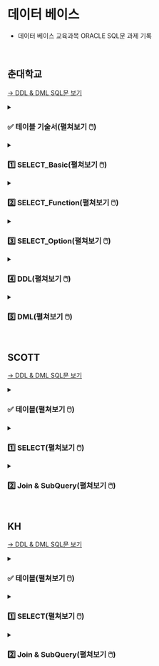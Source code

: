 # 데이터 베이스

- 데이터 베이스 교육과목 ORACLE SQL문 과제 기록 

<br>

## 춘대학교

<!-- <details>
<summary><h3> 템플릿(펼쳐보기 🖱️) </h3></summary>
<div markdown="1">


  
  
</div>
</details> -->

[→ DDL & DML SQL문 보기](https://github.com/homin0203/SQL_exam/blob/main/chun/%EC%8A%A4%ED%81%AC%EB%A6%BD%ED%8A%B8_KH_%EC%B6%98_TechUniv_%EC%8B%A4%EC%8A%B5.sql)  

<details>
<summary><h3>✅ 테이블 기술서(펼쳐보기 🖱️) </h3></summary>
<div markdown="1">

![05_실습_KH_춘_TechUniv_Table기술서_2](https://user-images.githubusercontent.com/116356234/233554045-1fa54263-1ac4-4f3d-836b-1c4597a9f56d.png)

![05_실습_KH_춘_TechUniv_Table기술서_3](https://user-images.githubusercontent.com/116356234/233554049-31a43883-e603-4c8b-a50c-46fc1f8329df.png)

</div>
</details>

<details>
<summary><h3>1️⃣ SELECT_Basic(펼쳐보기 🖱️) </h3></summary>
<div markdown="1">
 
[→ SELECT_Basic SQL문 전체보기](https://github.com/homin0203/SQL_exam/blob/main/chun/KH_SQL01_SELECT.sql)  

#### 문제1
![1](https://user-images.githubusercontent.com/116356234/233560082-94db668d-fe43-4de7-a982-88cdf106e753.png)

#### 내 코드
```SQL
select DEPARTMENT_NAME "학과 명", CATEGORY 계열
  from TB_DEPARTMENT
;
```

#### 실행 결과
![1](https://user-images.githubusercontent.com/116356234/233562971-83cfe5ce-ef7c-4a32-88d1-7cc3e3538079.png)
~ 이후 행 생략
  
<hr>

#### 문제2
![2](https://user-images.githubusercontent.com/116356234/233560087-0e4ea461-1266-4f49-9741-495f0e72ad29.png)

#### 내 코드
```SQL
select DEPARTMENT_NAME||'의 정원은 '||to_char(CAPACITY)||'명 입니다'
    from TB_DEPARTMENT
;
```
  
#### 실행 결과
![2](https://user-images.githubusercontent.com/116356234/233562975-408068bc-0517-45f1-9380-991261ab9249.png)
~ 이후 행 생략 
  
<hr>

#### 문제3
![3](https://user-images.githubusercontent.com/116356234/233560088-51a38f75-d3fb-488d-a62e-54c93c846fce.png)

#### 내 코드
```SQL
select STUDENT_NAME
    from TB_STUDENT
    where ABSENCE_YN = 'Y' 
        and STUDENT_SSN LIKE '_______2%'
        and DEPARTMENT_NO = (select DEPARTMENT_NO
                                from TB_DEPARTMENT
                                where DEPARTMENT_NAME = '국어국문학과')
;
```

#### 실행 결과
![3](https://user-images.githubusercontent.com/116356234/233562978-588abdc4-420a-4ff2-8423-891350405fc8.png)

<hr>

#### 문제4
![4](https://user-images.githubusercontent.com/116356234/233560092-a5b3d63d-62f1-4093-a420-59cb1e1441a2.png)

#### 내 코드
```SQL
select student_name 
    from TB_STUDENT
    where STUDENT_NO in ('A513079','A513090','A513091','A513110','A513119')
    order by student_name desc
;
```

#### 실행 결과
![4](https://user-images.githubusercontent.com/116356234/233562981-f33ae9d1-718e-4e05-b67b-6806082fc591.png)

<hr>

#### 문제5
![5](https://user-images.githubusercontent.com/116356234/233560094-b3cd8184-a6ff-43ca-b434-36677f38bd24.png)

#### 내 코드
```SQL
select DEPARTMENT_NAME, category
    from TB_DEPARTMENT
    where CAPACITY >= 20 and CAPACITY <= 30
;
```

#### 실행 결과
![5](https://user-images.githubusercontent.com/116356234/233562982-304fb39e-aeb5-4c1d-a4b0-736484035ed7.png)

<hr>

#### 문제6
![6](https://user-images.githubusercontent.com/116356234/233560097-8047da8d-5601-43b2-988b-06aace2724e5.png)

#### 내 코드
```SQL
select PROFESSOR_NAME
    from TB_PROFESSOR
    where DEPARTMENT_NO is null
;
```

#### 실행 결과
![6](https://user-images.githubusercontent.com/116356234/233562986-f80a032f-789f-4ab3-90aa-5e55fb79c2a0.png)

<hr>

#### 문제7

<img src="https://user-images.githubusercontent.com/116356234/233560100-687c51e1-412f-400f-8c26-430558a3fa9b.png" height="110">

#### 내 코드
```SQL
select STUDENT_NAME
    from TB_STUDENT
    where DEPARTMENT_NO is null 
    or DEPARTMENT_NO not in (select DEPARTMENT_NO from TB_DEPARTMENT)
;
```

#### 실행 결과
  
<img src="https://user-images.githubusercontent.com/116356234/233562987-9952b3df-f0c4-40c9-86a8-341b70ee6ee3.png" height="90">

<hr>

#### 문제8
![8](https://user-images.githubusercontent.com/116356234/233560102-5c8edb8b-5a6a-41a9-8955-2dfc8964fed7.png)

#### 내 코드
```SQL
select CLASS_NO
    from TB_CLASS
    where PREATTENDING_CLASS_NO is not null
;
```

#### 실행 결과
![8](https://user-images.githubusercontent.com/116356234/233562989-8534fb54-6f53-4dd5-9ae3-1e2aa246db5f.png)

<hr>

#### 문제9
![9](https://user-images.githubusercontent.com/116356234/233560103-84064952-f629-4f2b-854e-6160971413f7.png)

#### 내 코드
```SQL
select CATEGORY
    from TB_DEPARTMENT
    group by CATEGORY
    order by CATEGORY 
;
```

#### 실행 결과
![9](https://user-images.githubusercontent.com/116356234/233562990-efb736c3-cf6f-4462-bec3-314c4d30fad3.png)

<hr>

#### 문제10
![10](https://user-images.githubusercontent.com/116356234/233560107-23ac3ae8-0622-46c3-bab5-d5d5e164ed40.png)

#### 내 코드
```SQL
select STUDENT_NO,STUDENT_NAME,STUDENT_SSN
    from TB_STUDENT
    where STUDENT_NO LIKE 'A2%'
        and STUDENT_ADDRESS LIKE '전주시%'
        and ABSENCE_YN <> 'Y'
;
```

#### 실행 결과
![10](https://user-images.githubusercontent.com/116356234/233562992-768a2b93-eadc-4bc2-99ac-346f01e38105.png)
  
</div>
</details>

<details>
<summary><h3>2️⃣ SELECT_Function(펼쳐보기 🖱️) </h3></summary>
<div markdown="1">
  
[→ SELECT_Function SQL문 전체보기](https://github.com/homin0203/SQL_exam/blob/main/chun/KH_SQL02_SELECT.sql)  
  
#### 문제1
![1](https://user-images.githubusercontent.com/116356234/233565412-3a02c16a-9f7c-42ec-82a4-fcf0533212f8.png)

#### 내 코드
```SQL
select STUDENT_NO 학번, student_name 이름, to_char(ENTRANCE_DATE, 'YYYY-MM-DD') 입학년도
    from TB_STUDENT
    where DEPARTMENT_NO = '002'
    order by ENTRANCE_DATE
;
```

#### 실행 결과
![1](https://user-images.githubusercontent.com/116356234/233568511-ee7950d5-e4c7-40b6-9fb5-e9e8a1340ca1.png)

  
<hr>

#### 문제2
![2](https://user-images.githubusercontent.com/116356234/233565417-96a4dcfe-17a8-4aad-ad1b-7faddd468f3c.png)


#### 내 코드
```SQL
select PROFESSOR_NAME,PROFESSOR_SSN
    from TB_PROFESSOR
    where PROFESSOR_NAME not LIKE '___'
;
```
  
#### 실행 결과
![2](https://user-images.githubusercontent.com/116356234/233568518-1cd68b40-b5db-4d5f-b798-0e2ab2c154eb.png)


<hr>

#### 문제3
![3](https://user-images.githubusercontent.com/116356234/233565420-b3a8b5ba-d5d1-4d55-bee5-9cea426cac93.png)


#### 내 코드
```SQL
select * 
    from(select PROFESSOR_NAME 교수이름, to_char(sysdate,'yy')+100-substr(PROFESSOR_SSN,1,2) 나이
            from TB_PROFESSOR
            where substr(PROFESSOR_SSN,8,1) = '1')
    order by 나이
;  
```

#### 실행 결과
![3](https://user-images.githubusercontent.com/116356234/233568521-b41c25ed-7025-4228-8c71-80a45a565028.png)
~ 75행 생략

<hr>

#### 문제4
![4](https://user-images.githubusercontent.com/116356234/233565421-1336746f-8d7c-4d6a-ae85-b90dd639e3e2.png)


#### 내 코드
```SQL
select substr(PROFESSOR_NAME,2)
    from TB_PROFESSOR
;
```

#### 실행 결과
![4](https://user-images.githubusercontent.com/116356234/233568523-45166986-b29c-452d-aa05-8dbf77bfa6a4.png)
~ 114행 생략

<hr>

#### 문제5
![5](https://user-images.githubusercontent.com/116356234/233565425-c0b793d3-13c6-4a15-8865-7aad0e04e8fe.png)

#### 내 코드
```SQL
select * from TB_STUDENT;
select student_no,STUDENT_NAME
    from TB_STUDENT
    where (to_char(ENTRANCE_DATE,'yyyy')-to_char(to_date(substr(STUDENT_SSN,1,6)),'RRRR')) > 19
;
```

#### 실행 결과
![5](https://user-images.githubusercontent.com/116356234/233568528-cfe24763-6cbe-417c-9d6b-a1b7eaa2b459.png)
~ 204행 생략

<hr>

#### 문제6
![6](https://user-images.githubusercontent.com/116356234/233565427-16edaaab-21f5-4b54-9737-298358f701ea.png)


#### 내 코드
```SQL
select case to_char(next_day('2020/12/25','일'),'dd')-'25' 
            when 1 then '토요일'
            when 2 then '금요일'
            when 3 then '목요일'
            when 4 then '수요일'
            when 5 then '화요일'
            when 6 then '월요일'
            when 7 then '일요일'
            else '없음' end 클스요일
from dual
;
```

#### 실행 결과
![6](https://user-images.githubusercontent.com/116356234/233568533-e1687389-39b9-490b-8df9-c820c210b22b.png)


<hr>

#### 문제7
![7](https://user-images.githubusercontent.com/116356234/233565431-7801e875-2848-490c-b3bc-a91150912c72.png)


#### 내 코드
```SQL
select to_char(to_Date('99/10/11','YY/MM/DD'),'YYYY"년"MM"월"DD"일"')
        ,to_char(to_Date('49/10/11','YY/MM/DD'),'YYYY"년"MM"월"DD"일"') 
    from dual
union
select to_char(to_Date('99/10/11','RR/MM/DD'),'YYYY"년"MM"월"DD"일"')
        ,to_char(to_Date('49/10/11','RR/MM/DD'),'YYYY"년"MM"월"DD"일"') 
    from dual;
```

#### 실행 결과
![7](https://user-images.githubusercontent.com/116356234/233568538-a5612627-7618-4396-8bdf-f66f8d059e90.png)


<hr>

#### 문제8
![8](https://user-images.githubusercontent.com/116356234/233565432-0094041d-f2ad-480c-917b-de475215a98b.png)


#### 내 코드
```SQL
select STUDENT_NO, STUDENT_NAME 
    from TB_STUDENT
    where student_no not LIKE 'A%'
;
```

#### 실행 결과
![8](https://user-images.githubusercontent.com/116356234/233568540-0104c633-2778-4c57-b86c-cf129c4f0791.png)
~ 52행 생략

<hr>

#### 문제9
![9](https://user-images.githubusercontent.com/116356234/233565433-e34688bc-333a-4793-8bfc-9213e9418083.png)


#### 내 코드
```SQL
select round(avg(g.POINT),1) 평점
    from TB_STUDENT s join tb_grade g using (STUDENT_NO)
    where STUDENT_NAME = '한아름'
;
```

#### 실행 결과
![9](https://user-images.githubusercontent.com/116356234/233568542-ad19243b-a72e-40ca-b69e-a17c7b30ff79.png)


<hr>

#### 문제10
![10](https://user-images.githubusercontent.com/116356234/233565436-a1247f3d-e6c6-4a2a-9e45-fd9dcc25d679.png)

#### 내 코드
```SQL
select DEPARTMENT_NO 학과번호, count(DEPARTMENT_NO) "학생수(명)"
    from TB_STUDENT
    group by DEPARTMENT_NO
    order by DEPARTMENT_NO
;
```

#### 실행 결과
![10](https://user-images.githubusercontent.com/116356234/233568544-d26d6d5a-e067-4508-96d2-ea5f77ca0058.png)
~ 62행 생략
  
<hr>

#### 문제11
![11](https://user-images.githubusercontent.com/116356234/233565438-4c316eaf-b9bb-418b-8b82-290c94dbfb22.png)

#### 내 코드
```SQL
select  count(*)
    from TB_STUDENT
    where COACH_PROFESSOR_NO is null
;
```

#### 실행 결과
![11](https://user-images.githubusercontent.com/116356234/233568546-dc741292-b8b7-4b3f-a52f-4765341c1db6.png)
  
<hr>

#### 문제12
![12](https://user-images.githubusercontent.com/116356234/233565440-a63eda50-371b-4f9d-8d26-b5df24b8989c.png)

#### 내 코드
```SQL
select substr(g.TERM_NO,1,4) 년도, round(avg(g.POINT),1) "년도 별 평점"
    from TB_STUDENT s join tb_grade g on s.STUDENT_NO = g.STUDENT_NO
    where s.STUDENT_NO = 'A112113'
    group by substr(g.TERM_NO,1,4)
    order by substr(g.TERM_NO,1,4)
;
```

#### 실행 결과
![12](https://user-images.githubusercontent.com/116356234/233568549-6e7460a6-6978-4aef-b76d-b1f98a086ee2.png)

<hr>

#### 문제13
![13](https://user-images.githubusercontent.com/116356234/233565443-a9740c1e-e20d-42bc-aec0-4f4a7b6045b8.png)

#### 내 코드
```SQL
select d.DEPARTMENT_NO 학과코드명, count(s_tab.ABSENCE_YN) "휴학생 수"
    from TB_DEPARTMENT d 
    left join (select * from TB_STUDENT s where s.ABSENCE_YN = 'Y') s_tab on s_tab.DEPARTMENT_NO = d.DEPARTMENT_NO
    group by d.DEPARTMENT_NO
    order by d.DEPARTMENT_NO
;
```

#### 실행 결과
![13](https://user-images.githubusercontent.com/116356234/233568551-d035959d-3595-4637-ab11-ff285480207f.png)
~ 63행 생략

<hr>

#### 문제14
![14](https://user-images.githubusercontent.com/116356234/233565446-6045680b-b784-43bb-ba4b-beed8b5b1bdd.png)

#### 내 코드
```SQL
select student_name, count(*)
    from TB_STUDENT
    group by STUDENT_NAME
    having count(*) >= 2
    order by STUDENT_NAME
;
```

#### 실행 결과
![14](https://user-images.githubusercontent.com/116356234/233568556-fe41dd8a-7437-4313-a077-0e42b02e3ffd.png)
    
<hr>

#### 문제15
![15](https://user-images.githubusercontent.com/116356234/233565448-7a5a7716-b399-4d21-8fb0-08d1beadf942.png)

#### 내 코드
```SQL
select NVL(임시년도,' ') 년도, NVL(임시학기,' ') 학기, 평점
    from(select substr(g.TERM_NO,1,4) 임시년도, substr(g.TERM_NO,5,2) 임시학기, round(avg(g.point),1) 평점
            from TB_STUDENT s join tb_grade g on s.STUDENT_NO = g.STUDENT_NO
            where s.STUDENT_NO = 'A112113'
            group by rollup(substr(g.TERM_NO,1,4), substr(g.TERM_NO,5,2)))
;
```

#### 실행 결과
![15](https://user-images.githubusercontent.com/116356234/233568559-73e1d6b5-e9cd-4a17-b891-0b98ea538daa.png)      
  
</div>
</details>

<details>
<summary><h3>3️⃣ SELECT_Option(펼쳐보기 🖱️) </h3></summary>
<div markdown="1">

[→ SELECT_Option SQL문 전체보기](https://github.com/homin0203/SQL_exam/blob/main/chun/KH_SQL03_SELECT.sql)  
  
#### 문제1
![1](https://user-images.githubusercontent.com/116356234/233768278-3a7dd42a-9d24-4d9d-b3a3-485c6fca6b62.png)


#### 내 코드
```SQL
select STUDENT_NAME "학생 이름",STUDENT_ADDRESS 주소지
    from tb_student
    order by "학생 이름"
;
```

#### 실행 결과
  
<img src="https://user-images.githubusercontent.com/116356234/233768958-f9ad2349-a466-4931-bb34-c0a3f7bb7828.png" width="450">  
~ 588행 생략
  
<hr>

#### 문제2
![2](https://user-images.githubusercontent.com/116356234/233768281-107421ff-c6dc-42b1-bc85-8ffc66eb34ca.png)


#### 내 코드
```SQL
select STUDENT_NAME,STUDENT_SSN
    from TB_STUDENT
    where ABSENCE_YN = 'Y'
    order by STUDENT_ssn desc
;  
```
  
#### 실행 결과
  
<img src="https://user-images.githubusercontent.com/116356234/233768959-95b6979f-03e3-484a-aca5-61115ec81c68.png" width="300">  
~ 91행 생략

<hr>

#### 문제3
![3](https://user-images.githubusercontent.com/116356234/233768282-1cd06b70-8b30-492b-ba59-80dfb5efed32.png)


#### 내 코드
```SQL
select STUDENT_NAME 학생이름, STUDENT_NO 학번, STUDENT_ADDRESS "거주지 주소"
    from TB_STUDENT
    where (STUDENT_ADDRESS Like '강원도%' or STUDENT_ADDRESS Like '경기도%') and STUDENT_no not LIKE 'A%'
    order by STUDENT_NAME
;
```

#### 실행 결과
  
<img src="https://user-images.githubusercontent.com/116356234/233768960-3d33e14b-f7fb-4981-9052-bb66a62f57b2.png" width="450">  


<hr>

#### 문제4
![4](https://user-images.githubusercontent.com/116356234/233768284-0d8944dd-1820-42de-9cec-98d3d8816ee5.png)


#### 내 코드
```SQL
select PROFESSOR_NAME, PROFESSOR_SSN
    from TB_PROFESSOR 
    where DEPARTMENT_NO = '005'
    order by PROFESSOR_SSN
;
```

#### 실행 결과
  
<img src="https://user-images.githubusercontent.com/116356234/233768962-82e55e12-0721-416f-a461-e8b318ef4f1c.png" width="350">  


<hr>

#### 문제5
![5](https://user-images.githubusercontent.com/116356234/233768285-5bdd4980-307f-4acd-836e-22cfde6b7d05.png)


#### 내 코드
```SQL
select s.student_no, g.point
    from TB_STUDENT s join tb_grade g on s.STUDENT_NO = g.STUDENT_NO
    where g.CLASS_NO = 'C3118100' and g.TERM_NO = '200402'
    order by g.point desc, s.STUDENT_NO
;
```

#### 실행 결과
  
<img src="https://user-images.githubusercontent.com/116356234/233768963-a07c8663-d044-42b3-8dd6-f74f16229af3.png" width="290">  


<hr>

#### 문제6
![6](https://user-images.githubusercontent.com/116356234/233768286-d2118b28-77ab-429d-ab76-50493d50444c.png)


#### 내 코드
```SQL
select s.STUDENT_NO, s.STUDENT_NAME, d.DEPARTMENT_NAME
    from TB_STUDENT s join TB_DEPARTMENT d using(DEPARTMENT_NO)
    order by 2
;
```

#### 실행 결과
  
<img src="https://user-images.githubusercontent.com/116356234/233768965-8f86c161-f67a-4bee-a24e-752947070bcb.png" width="450">  
~ 588행 생략
  
<hr>

#### 문제7
![7](https://user-images.githubusercontent.com/116356234/233768288-249890c5-b615-44c1-8a8b-80b4b7fcdddf.png)

#### 내 코드
```SQL
select c.CLASS_NAME, d.DEPARTMENT_NAME
    from TB_CLASS c join TB_DEPARTMENT d using(DEPARTMENT_NO)
;
```

#### 실행 결과
  
<img src="https://user-images.githubusercontent.com/116356234/233768966-ad7de6ae-86c8-406c-b18f-3304dc348449.png" width="450">  
~ 882행 생략

<hr>

#### 문제8
![8](https://user-images.githubusercontent.com/116356234/233768289-8484168e-104f-4a69-bb70-63a09bab65f9.png)

#### 내 코드
```SQL
select c.CLASS_NAME, c.DEPARTMENT_NO, p.PROFESSOR_NAME
    from TB_CLASS c join TB_CLASS_PROFESSOR t on c.CLASS_NO = t.CLASS_NO
                    join TB_PROFESSOR p on p.PROFESSOR_NO = t.PROFESSOR_NO
    order by c.DEPARTMENT_NO, p.PROFESSOR_NO, c.CLASS_NAME
;
```

#### 실행 결과
  
<img src="https://user-images.githubusercontent.com/116356234/233768967-99a5c4d5-a0f8-4b41-9d53-e2f38ea443bf.png" width="450">  
~ 776행 생략

<hr>

#### 문제9
![9](https://user-images.githubusercontent.com/116356234/233768290-db3378ed-baac-4a0c-90fc-57c68eb803bf.png)


#### 내 코드
```SQL
select c.CLASS_NAME, p.PROFESSOR_NAME
    from TB_CLASS c join TB_CLASS_PROFESSOR t on c.CLASS_NO = t.CLASS_NO
                    join TB_PROFESSOR p on p.PROFESSOR_NO = t.PROFESSOR_NO
                    join TB_DEPARTMENT d on c.DEPARTMENT_NO = d.DEPARTMENT_NO
    where d.CATEGORY = '인문사회'
    order by c.DEPARTMENT_NO, p.PROFESSOR_NO, c.CLASS_NAME
;
```

#### 실행 결과
  
<img src="https://user-images.githubusercontent.com/116356234/233768968-11600dc2-ca01-4b61-98e6-fe9bc56c8b1a.png" width="450">  
~ 197행 생략

<hr>

#### 문제10
![10](https://user-images.githubusercontent.com/116356234/233768291-d2f1a642-a6ae-4e01-9389-07b6b76c4be0.png)

#### 내 코드
```SQL
select s.STUDENT_NO,s.STUDENT_NAME, round(avg(g.POINT),1)
    from TB_STUDENT s join TB_DEPARTMENT d on s.DEPARTMENT_NO = d.DEPARTMENT_NO
                    join TB_GRADE g on s.STUDENT_NO = g.STUDENT_NO
    where d.DEPARTMENT_NAME = '음악학과'
    group by s.STUDENT_NO, s.STUDENT_NAME
    order by s.STUDENT_NO
;
```

#### 실행 결과
  
<img src="https://user-images.githubusercontent.com/116356234/233768969-bc8943c8-245d-41d4-81b8-e88bca6ce6da.png" width="450">

<hr>

#### 문제11
![11](https://user-images.githubusercontent.com/116356234/233768292-5ed4af03-efce-4389-ac7b-0d6fbfe5686f.png)

#### 내 코드
```SQL
select d.DEPARTMENT_NAME, s.STUDENT_NAME, p.PROFESSOR_NAME
    from TB_STUDENT s join TB_DEPARTMENT d using(DEPARTMENT_NO)
                        join TB_PROFESSOR p on s.COACH_PROFESSOR_NO = p.PROFESSOR_NO
    where s.STUDENT_NO = 'A313047'
;
```

#### 실행 결과
  
<img src="https://user-images.githubusercontent.com/116356234/233768970-bbccf685-d333-4456-869f-0b4a3d2135b7.png" width="350">

  
<hr>

#### 문제12
![12](https://user-images.githubusercontent.com/116356234/233768293-b6b94ef1-ec4e-4801-9630-039a1a4ed991.png)

#### 내 코드
```SQL
select s.STUDENT_NAME, g.TERM_NO
    from TB_CLASS c join TB_GRADE g on c.CLASS_NO = g.class_no
                    join TB_STUDENT s on s.STUDENT_NO = g.STUDENT_NO
    where c.CLASS_NAME = '인간관계론' and g.TERM_NO LIKE '2007%'
;
```

#### 실행 결과
  
<img src="https://user-images.githubusercontent.com/116356234/233768972-3e8996c3-7d33-40b0-b884-dab979b78673.png" width="290">

  
<hr>

#### 문제13
![13](https://user-images.githubusercontent.com/116356234/233768294-ff319fe4-17d6-4e73-9400-f10718bcd67f.png)

#### 내 코드
```SQL
select c.CLASS_NAME, d.DEPARTMENT_NAME
    from TB_DEPARTMENT d join TB_CLASS c using(DEPARTMENT_NO)
    where d.CATEGORY = '예체능'
        and c.CLASS_NO not in (select cp.CLASS_NO from TB_CLASS_PROFESSOR cp)
    order by 2 asc,1
;
```

#### 실행 결과
  
<img src="https://user-images.githubusercontent.com/116356234/233768973-b23be4e4-5f8e-4b22-afee-dd17ad24536f.png" width="450">
~ 44행 생략
  
<hr>

#### 문제14
![14](https://user-images.githubusercontent.com/116356234/233768295-bd0a8222-ddde-43fe-af92-b61f84b96506.png)

#### 내 코드
```SQL
select s.student_name, NVL(p.PROFESSOR_NAME,'지도교수 미지정')
    from TB_STUDENT s join TB_DEPARTMENT d using(DEPARTMENT_NO)
                        left join TB_PROFESSOR p on s.coach_professor_no = p.professor_no
    where d.DEPARTMENT_NAME = '서반아어학과' 
    order by s.student_no
;
```

#### 실행 결과
  
<img src="https://user-images.githubusercontent.com/116356234/233768974-b290aba4-2b29-4da9-bcc0-fbafe541e036.png" width="450">

<hr>

#### 문제15
![15](https://user-images.githubusercontent.com/116356234/233768296-f1bc3b02-8337-4d6c-b68c-538974562df7.png)

#### 내 코드
```SQL
select s.STUDENT_NO 학번,s.student_name 이름,d.DEPARTMENT_NAME "학과 이름", round(avg(g.point),8) 평점
    from tb_student s join tb_grade g on s.STUDENT_NO = g.STUDENT_NO 
                        join TB_DEPARTMENT d on s.DEPARTMENT_NO = d.DEPARTMENT_NO
    where s.ABSENCE_YN = 'N'
    group by s.STUDENT_NO, s.student_name, d.DEPARTMENT_NAME
    having avg(g.point) >= 4.0
    order by s.STUDENT_NO
;
```

#### 실행 결과
  
<img src="https://user-images.githubusercontent.com/116356234/233768975-dc5a585c-224a-45ff-a77f-45c862104403.png" width="450">
~ 19행 생략
  
<hr>

#### 문제16
![16](https://user-images.githubusercontent.com/116356234/233768297-b4959ec0-cdf6-446b-a5d6-1a43f8e4f4cd.png)

#### 내 코드
```SQL
select c.CLASS_NO, c.CLASS_NAME, round(avg(g.point),8)
    from tb_class c join TB_DEPARTMENT d on d.DEPARTMENT_NO = c.DEPARTMENT_NO
                            join tb_grade g on c.CLASS_NO = g.CLASS_NO
    where d.DEPARTMENT_NAME = '환경조경학과' and c.CLASS_TYPE = '전공선택'
    group by c.CLASS_NO, c.CLASS_NAME
    order by 1
;
```

#### 실행 결과
  
<img src="https://user-images.githubusercontent.com/116356234/233768976-b7ac7335-70cb-45bf-ad6e-fb1a4a0b8af5.png" width="450">
 
<hr>

#### 문제17
![17](https://user-images.githubusercontent.com/116356234/233768298-e9316d35-a1a3-450d-916b-97e3082323b2.png)

#### 내 코드
```SQL
select STUDENT_NAME,STUDENT_ADDRESS
    from TB_STUDENT
    where DEPARTMENT_NO = (select DEPARTMENT_NO from TB_STUDENT where STUDENT_NAME = '최경희')
;
```

#### 실행 결과
  
<img src="https://user-images.githubusercontent.com/116356234/233768977-ac7fd6a1-218f-4a32-87c0-c3b1b51c21b3.png" width="450">
~ 17행 생략
  
<hr>

#### 문제18
![18](https://user-images.githubusercontent.com/116356234/233768299-f09aae02-ce71-42d3-a6d6-ec742ed1c05e.png)

#### 내 코드
```SQL
select student_no, student_name
    from(select s.STUDENT_NO, s.STUDENT_NAME, avg(g.POINT) 평점
                    from TB_STUDENT s join tb_grade g on s.STUDENT_NO = g.STUDENT_NO
                                        join TB_DEPARTMENT d using(DEPARTMENT_NO)
                    where d.DEPARTMENT_NAME = '국어국문학과'
                    group by s.STUDENT_NO, s.STUDENT_NAME
                    order by 3 desc)
    where rownum = 1
;
```

#### 실행 결과
  
<img src="https://user-images.githubusercontent.com/116356234/233768978-32592da5-563b-4aea-a01f-9b4b908b2f29.png" width="290">

<hr>

#### 문제19
![19](https://user-images.githubusercontent.com/116356234/233768300-e8a715e1-1f9c-4a52-a44e-855833589ef0.png)

#### 내 코드
```SQL
select d.DEPARTMENT_NAME "계열 학과명", round(avg(g.POINT),1) "전공평점"
    from TB_DEPARTMENT d join TB_CLASS c using(department_no)
                        join tb_grade g using(class_no)
    where d.category = (select CATEGORY from TB_DEPARTMENT  where DEPARTMENT_NAME = '환경조경학과')
            and c.class_type = '전공선택'
    group by d.DEPARTMENT_NAME
    order by 1
;
```

#### 실행 결과
  
<img src="https://user-images.githubusercontent.com/116356234/233768980-8b4d09aa-10f1-4530-a5fb-3ae044cdcaec.png" width="290">
~ 20행 생략
  
</div>
</details>

<details>
<summary><h3>4️⃣ DDL(펼쳐보기 🖱️) </h3></summary>
<div markdown="1">

[→ DDL SQL문 전체보기](https://github.com/homin0203/SQL_exam/blob/main/chun/KH_SQL04_DDL.sql)  
  
#### 문제1
![1](https://user-images.githubusercontent.com/116356234/233769919-b361622c-f067-416b-8d72-262317c9a74d.png)

#### 내 코드
```SQL
DROP TABLE TB_CATEGORY;
CREATE TABLE TB_CATEGORY(
    NAME VARCHAR2(10),
    USE_YN CHAR(1) DEFAULT 'Y'
);
```
  
<hr>

#### 문제2
![2](https://user-images.githubusercontent.com/116356234/233769921-81f84571-c250-47ae-a5a7-db4dc36384c6.png)


#### 내 코드
```SQL
CREATE TABLE TB_CLASS_TYPE(
    NO VARCHAR2(5) PRIMARY KEY,
    NAME VARCHAR2(10)
);  
```


<hr>

#### 문제3
![3](https://user-images.githubusercontent.com/116356234/233769923-6e0c9fa7-5024-4461-a18d-5b0ccd7e1701.png)


#### 내 코드
```SQL
ALTER TABLE TB_CATEGORY ADD CONSTRAINT TC_NAME_PK PRIMARY KEY (NAME);
```


<hr>

#### 문제4
![4](https://user-images.githubusercontent.com/116356234/233769924-0ffa2cf1-60c4-4f4a-97a8-670892f0a4fb.png)


#### 내 코드
```SQL
ALTER TABLE TB_CLASS_TYPE MODIFY NAME NOT NULL;
```


<hr>

#### 문제5
![5](https://user-images.githubusercontent.com/116356234/233769925-0f9f539d-92d1-4677-b382-8bb3a547b1c5.png)


#### 내 코드
```SQL
ALTER TABLE TB_CLASS_TYPE MODIFY (NAME VARCHAR2(20), NO VARCHAR(10));
ALTER TABLE TB_CATEGORY MODIFY (NAME VARCHAR2(20));
```


<hr>

#### 문제6
![6](https://user-images.githubusercontent.com/116356234/233769926-0369ff41-d521-435c-96c0-569efaba9505.png)


#### 내 코드
```SQL
ALTER TABLE TB_CATEGORY RENAME COLUMN  NAME TO CATEGORY_NAME;
ALTER TABLE TB_CLASS_TYPE RENAME COLUMN NAME TO CLASS_TYPE_NAME;
ALTER TABLE TB_CLASS_TYPE RENAME COLUMN NO TO CLASS_TYPE_NO;
```


<hr>

#### 문제7
![7](https://user-images.githubusercontent.com/116356234/233769927-8f8f03a6-7742-406f-bdb4-9bfb42166c23.png)


#### 내 코드
```SQL
ALTER TABLE TB_CATEGORY RENAME CONSTRAINTS TC_NAME_PK TO PK_CATEGORY_NAME;
ALTER TABLE TB_CLASS_TYPE RENAME CONSTRAINTS SYS_C007144 TO PK_CLASS_TYPE_NAME;
```


<hr>

#### 문제8
![8](https://user-images.githubusercontent.com/116356234/233769928-2cd50ccf-2be2-4478-890f-7d706da29478.png)


#### 내 코드
```SQL
INSERT INTO TB_CATEGORY VALUES('공학','Y');
INSERT INTO TB_CATEGORY VALUES('자연과학','Y');
INSERT INTO TB_CATEGORY VALUES('의학','Y');
INSERT INTO TB_CATEGORY VALUES('예체능','Y');
INSERT INTO TB_CATEGORY VALUES('인문사회','Y');
COMMIT;
```


<hr>

#### 문제9
![9](https://user-images.githubusercontent.com/116356234/233769929-8a19615b-c88b-46bb-aa9a-ec4662fa7494.png)


#### 내 코드
```SQL
ALTER TABLE TB_DEPARTMENT ADD CONSTRAINT FK_DEPARTMENT_CATEGORY 
                                FOREIGN KEY (CATEGORY) 
                                REFERENCES TB_CATEGORY(CATEGORY_NAME)
;
```
  

<hr>

#### 문제10
![10](https://user-images.githubusercontent.com/116356234/233769930-1582ef42-69c0-4e75-b434-3877e3988540.png)

#### 내 코드
```SQL
CREATE OR REPLACE VIEW VW_학생일반정보 AS
    SELECT STUDENT_NO 학번,STUDENT_NAME 학생이름,STUDENT_ADDRESS 주소 FROM TB_STUDENT
;
```

<hr>

#### 문제11
![11](https://user-images.githubusercontent.com/116356234/233769931-af34dd93-4668-463a-a39f-c09ab5363df2.png)

#### 내 코드
```SQL
CREATE OR REPLACE VIEW VW_지도면담 AS
SELECT S.STUDENT_NAME 학생이름,D.DEPARTMENT_NAME 학과이름,P.PROFESSOR_NAME 지도교수이름 
        FROM TB_STUDENT S JOIN TB_DEPARTMENT D USING(DEPARTMENT_NO)
                            LEFT JOIN TB_PROFESSOR P ON S.COACH_PROFESSOR_NO = P.PROFESSOR_NO
        ORDER BY 2
;
```

<hr>

#### 문제12
![12](https://user-images.githubusercontent.com/116356234/233769932-dd1393a2-e506-44f9-8a90-ea4b2f63f096.png)

#### 내 코드
```SQL
CREATE OR REPLACE VIEW VW_학과별학생수 AS
SELECT D.DEPARTMENT_NAME 학과이름, COUNT(S.DEPARTMENT_NO) 학생수 
    FROM TB_STUDENT S JOIN TB_DEPARTMENT D ON S.DEPARTMENT_NO = D.DEPARTMENT_NO
    GROUP BY D.DEPARTMENT_NAME
; 
```

<hr>

#### 문제13
![13](https://user-images.githubusercontent.com/116356234/233769934-ccd103b8-0248-4c68-8a6b-cbe6698cdb3a.png)

#### 내 코드
```SQL
UPDATE VW_학생일반정보 SET 학생이름 = '권호민' WHERE 학번 = 'A213046';
COMMIT;
```

<hr>

#### 문제14
![14](https://user-images.githubusercontent.com/116356234/233769935-dda091af-60b2-4f37-b770-532e86b1238c.png)

#### 내 코드
```SQL
CREATE OR REPLACE VIEW 뷰명 AS
    SELECT * FROM 테이블명
    WITH READ ONLY
;
```
  
<hr>

#### 문제15
![15](https://user-images.githubusercontent.com/116356234/233769937-3909361a-0539-437e-b794-b98f7dd13885.png)
  
#### 내 코드
```SQL
SELECT *
FROM(
SELECT C.CLASS_NO,C.CLASS_NAME, COUNT(G.STUDENT_NO)
    FROM TB_GRADE G JOIN TB_CLASS C ON G.CLASS_NO = C.CLASS_NO
    WHERE G.TERM_NO LIKE '2009%' OR G.TERM_NO LIKE '2008%'
                                OR G.TERM_NO LIKE '2007%'
    GROUP BY C.CLASS_NO, C.CLASS_NAME
    ORDER BY 3 DESC)
    WHERE ROWNUM <= 3
;
```

#### 실행 결과
![15](https://user-images.githubusercontent.com/116356234/233770171-4b8fb2cb-4793-4f7e-b8b7-f72c2b3023cf.png)
                    
</div>
</details>

<details>
<summary><h3>5️⃣ DML(펼쳐보기 🖱️) </h3></summary>
<div markdown="1">
  
[→ DML SQL문 전체보기](https://github.com/homin0203/SQL_exam/blob/main/chun/KH_SQL05_DML.sql)  
  
#### 문제1
![1](https://user-images.githubusercontent.com/116356234/233770368-27b37af9-06d0-412d-82fa-3c3640eed25b.png)


#### 내 코드
```SQL
INSERT INTO TB_CLASS_TYPE VALUES('01','전공필수');
INSERT INTO TB_CLASS_TYPE VALUES('02','전공선택');
INSERT INTO TB_CLASS_TYPE VALUES('03','교양필수');
INSERT INTO TB_CLASS_TYPE VALUES('04','교양선택');
INSERT INTO TB_CLASS_TYPE VALUES('05','논문지도');
COMMIT;
```

  
<hr>

#### 문제2
![2](https://user-images.githubusercontent.com/116356234/233770369-7c645809-e2d8-4eda-860e-1f84e908ebe1.png)


#### 내 코드
```SQL
CREATE TABLE TB_학생일반정보 AS SELECT * FROM VW_학생일반정보;
```


<hr>

#### 문제3
![3](https://user-images.githubusercontent.com/116356234/233770371-c153d55e-764a-44b5-b402-f135b4ddc07a.png)


#### 내 코드
```SQL
CREATE TABLE TB_국어국문학과 AS
SELECT S.STUDENT_NO 학번, S.STUDENT_NAME 학생이름
        , TO_CHAR(TO_DATE(SUBSTR(S.STUDENT_SSN,1,2),'RR'),'YYYY') 출생년도
        , P.PROFESSOR_NAME 교수이름
    FROM TB_STUDENT S JOIN TB_PROFESSOR P ON S.COACH_PROFESSOR_NO = P.PROFESSOR_NO
    WHERE S.DEPARTMENT_NO = (SELECT D.DEPARTMENT_NO 
                                FROM TB_DEPARTMENT D 
                                WHERE D.DEPARTMENT_NAME = '국어국문학과')
;

```


<hr>

#### 문제4
![4](https://user-images.githubusercontent.com/116356234/233770372-4d9f9651-da3b-4cae-92b1-c33173c82afa.png)


#### 내 코드
```SQL
UPDATE TB_DEPARTMENT SET CAPACITY = ROUND(CAPACITY*1.1,0);
```


<hr>

#### 문제5
![5](https://user-images.githubusercontent.com/116356234/233770374-d8ba474d-ffed-425e-bf2f-fc891827bc4b.png)

#### 내 코드
```SQL
UPDATE TB_STUDENT 
    SET STUDENT_ADDRESS = '서울시 종로구 숭인동 181-21'
    WHERE STUDENT_NO = 'A413042'
;
```


<hr>

#### 문제6
![6](https://user-images.githubusercontent.com/116356234/233770375-09b1fc0b-2944-463e-a45d-70bc085dc634.png)



#### 내 코드
```SQL
UPDATE TB_STUDENT SET STUDENT_SSN = SUBSTR(STUDENT_SSN,1,6);
```


<hr>

#### 문제7
![7](https://user-images.githubusercontent.com/116356234/233770376-9f8c0c02-fcd8-4ccf-8a1a-1165ab1683ba.png)


#### 내 코드
```SQL
UPDATE TB_GRADE G 
    SET G.POINT = 3.5 
    WHERE (G.STUDENT_NO,G.CLASS_NO) = (SELECT S.STUDENT_NO, C.CLASS_NO
                                            FROM TB_STUDENT S JOIN TB_CLASS C USING(DEPARTMENT_NO)
                                            WHERE S.STUDENT_NAME = '김명훈' 
                                            AND C.CLASS_NAME = '피부생리학')
;
```


<hr>

#### 문제8
![8](https://user-images.githubusercontent.com/116356234/233770377-8c3bed95-55b3-45c2-ad57-91bda395f8ea.png)

#### 내 코드
```SQL
DELETE TB_GRADE G 
    WHERE G.STUDENT_NO IN (SELECT STUDENT_NO 
                                FROM TB_STUDENT 
                                WHERE ABSENCE_YN = 'Y')
;
```
  
</div>
</details>

<br>

## SCOTT

[→ DDL & DML SQL문 보기](https://github.com/homin0203/SQL_exam/blob/main/SCOTT/SCOTT_from_kh_DDL_DMl.sql)  

<details>
<summary><h3>✅ 테이블(펼쳐보기 🖱️) </h3></summary>
<div markdown="1">

### BONUS 

![bonus](https://user-images.githubusercontent.com/116356234/233775555-bea3ad0e-effd-41d4-9dad-6b16c6c7af8e.png)

### DEPT 

![dept](https://user-images.githubusercontent.com/116356234/233775556-b678ff78-77d4-4709-8847-18805b9e574e.png)

### EMP

![emp](https://user-images.githubusercontent.com/116356234/233775557-b30964e8-55c6-4e09-aa46-e535d92d35e5.png)

### SALGRADE

![salgrade](https://user-images.githubusercontent.com/116356234/233775558-b4d6e930-15bb-4d18-9770-a23a1a8ae64e.png)

</div>
</details>

<details>
<summary><h3>1️⃣ SELECT(펼쳐보기 🖱️) </h3></summary>
<div markdown="1">
  
[→ SCOTT SELECT SQL문 전체보기](https://github.com/homin0203/SQL_exam/blob/main/SCOTT/%EB%A1%9C%EC%BB%AC_SCOTT_SELECT%EC%8B%A4%EC%8A%B5%EB%AC%B8%EC%A0%9C.sql)  
  
#### 문제1
![1](https://user-images.githubusercontent.com/116356234/233773760-81649867-fd53-4778-bd0c-ecb349b095b9.png)

#### 내 코드
```SQL
SELECT *
    FROM EMP
    WHERE COMM IS NOT NULL
;
```

#### 실행 결과
![1](https://user-images.githubusercontent.com/116356234/233774872-e3207ad5-725a-4570-ab50-53985bb67d77.png)

  
<hr>

#### 문제2
![2](https://user-images.githubusercontent.com/116356234/233773763-f11b6040-3970-4907-b249-1424699d6ec5.png)


#### 내 코드
```SQL
SELECT *
    FROM EMP
    WHERE COMM IS NULL OR COMM = 0
;  
```
  
#### 실행 결과
![2](https://user-images.githubusercontent.com/116356234/233774875-d119c706-6a04-4f57-96ba-f3c015febdd6.png)


<hr>

#### 문제3
![3](https://user-images.githubusercontent.com/116356234/233773764-95b1e515-9340-458e-847e-dd11cfff63d9.png)


#### 내 코드
```SQL
SELECT *
    FROM EMP
    WHERE MGR IS NULL
;
```

#### 실행 결과
![3](https://user-images.githubusercontent.com/116356234/233774876-507b0fc8-fc2c-4f76-9d1a-c1254cdafde0.png)


<hr>

#### 문제4
![4](https://user-images.githubusercontent.com/116356234/233773765-c482ecc8-6c0e-4f60-9db8-6cd5fe2efb19.png)


#### 내 코드
```SQL
SELECT *
    FROM EMP
    ORDER BY SAL DESC
;
```

#### 실행 결과
![4](https://user-images.githubusercontent.com/116356234/233774877-d401eddb-e7d1-4c03-8881-e473441b2725.png)


<hr>

#### 문제5
![5](https://user-images.githubusercontent.com/116356234/233773771-adbbb4b9-abce-4fda-8f0b-17937b9d5c04.png)


#### 내 코드
```SQL
select *
    from emp
    order by SAL desc, COMM desc
;
```

#### 실행 결과
![5](https://user-images.githubusercontent.com/116356234/233774878-22d08f7d-5c53-4a1a-855d-28f0cd228022.png)


<hr>

#### 문제6
![6](https://user-images.githubusercontent.com/116356234/233773772-49953b1a-4ebc-41d1-8e50-cc503a37f99e.png)


#### 내 코드
```SQL
SELECT EMPNO, ENAME, JOB, HIREDATE
    FROM EMP
    ORDER BY 4
;
```

#### 실행 결과
![6](https://user-images.githubusercontent.com/116356234/233774880-6315bf67-4cf6-4cf9-89e4-8b4ab53da8d0.png)


<hr>

#### 문제7
![7](https://user-images.githubusercontent.com/116356234/233773778-eed39151-dffc-4994-824e-652128fc1d5f.png)


#### 내 코드
```SQL
SELECT EMPNO, ENAME
    FROM EMP
    ORDER BY EMPNO DESC
;
```

#### 실행 결과
![7](https://user-images.githubusercontent.com/116356234/233774882-8cf4870a-f208-49b6-904c-223b5c305371.png)


<hr>

#### 문제8
![8](https://user-images.githubusercontent.com/116356234/233773780-ef535775-07af-424c-a9b0-3a5e5218a8ba.png)


#### 내 코드
```SQL
SELECT EMPNO, DEPTNO, HIREDATE, ENAME, SAL
    FROM EMP
    ORDER BY DEPTNO, HIREDATE DESC
;
```

#### 실행 결과
![8](https://user-images.githubusercontent.com/116356234/233774883-77fb9164-4835-468e-b616-dd6bb7696b7d.png)


<hr>

#### 문제9
![9](https://user-images.githubusercontent.com/116356234/233773781-ef46c5b8-5027-4813-95f3-ebd867c29302.png)


#### 내 코드
```SQL
SELECT SYSDATE FROM DUAL;
```

#### 실행 결과
![9](https://user-images.githubusercontent.com/116356234/233774884-670fd1af-8be6-4c62-b219-0a83f74d4d1a.png)
  

<hr>

#### 문제10
![10](https://user-images.githubusercontent.com/116356234/233773783-c5920408-620c-4e5e-b2b5-bbbf733ef89e.png)

#### 내 코드
```SQL
SELECT EMPNO 사번, ENAME 사원명, ROUND(SAL,-2) 급여
    FROM EMP
    ORDER BY 급여 DESC
;
```

#### 실행 결과
![10](https://user-images.githubusercontent.com/116356234/233774886-86f02ea0-cf8b-4df7-93a4-6c770bd5aa47.png)

<hr>

#### 문제11
![11](https://user-images.githubusercontent.com/116356234/233773786-02e1c3e4-fff3-45f7-aa04-75e79bd8289b.png)

#### 내 코드
```SQL
SELECT *
    FROM emp
    WHERE MOD(empno, 2) = 1
;
```

#### 실행 결과
![11](https://user-images.githubusercontent.com/116356234/233774887-2e7c79df-70f5-4a17-ad8c-1468a67319fa.png)

<hr>

#### 문제12
![12](https://user-images.githubusercontent.com/116356234/233773787-6ac78fe9-47c0-47da-8f3a-59edc6a6665b.png)

#### 내 코드
```SQL
SELECT ENAME 사원명, to_char(hiredate, 'YYYY') 입사년도, to_char(hiredate, 'MM') 입사월
    FROM emp
;
```

#### 실행 결과
![12](https://user-images.githubusercontent.com/116356234/233774888-f3f3cbdc-3eb0-495a-b06a-b023209b4888.png)

<hr>

#### 문제13
![13](https://user-images.githubusercontent.com/116356234/233773789-ec3bf4ac-820f-4aee-a7a3-7aa7cb1bdfc3.png)

#### 내 코드
```SQL
SELECT *
    FROM emp
    WHERE TO_CHAR(HIREDATE, 'MM') = 9 --자동형변환으로 숫자형태의 9라고 작성해도 자동으로 비교해준다.
;
```

#### 실행 결과
![13](https://user-images.githubusercontent.com/116356234/233774889-d0901b36-3d5a-4a50-b029-8d8c6b8f0c5b.png)

<hr>

#### 문제14
![14](https://user-images.githubusercontent.com/116356234/233773790-a2b65e9d-1c79-46d7-ba35-4b0ecd89fc4d.png)

#### 내 코드
```SQL
SELECT *
    FROM emp
    WHERE TO_CHAR(HIREDATE, 'YY') = 81
;
```

#### 실행 결과
![14](https://user-images.githubusercontent.com/116356234/233774890-91ba6081-9290-438c-90ef-b0eecb98a222.png)

<hr>

#### 문제15
![15](https://user-images.githubusercontent.com/116356234/233773793-c95d5809-6ff9-4573-8973-848710cd11c7.png)

#### 내 코드
```SQL
SELECT *
    FROM emp
    WHERE ename LIKE '%E'
;
```

#### 실행 결과
![15](https://user-images.githubusercontent.com/116356234/233774891-1ca7a0a8-69ae-43c3-972c-08a9e7c1f239.png)

<hr>

#### 문제16
![16](https://user-images.githubusercontent.com/116356234/233773794-573f176b-8c84-4a7f-8315-6e280cc96e65.png)

#### 내 코드
```SQL
SELECT *
    FROM emp
    WHERE ename LIKE '__R%'
;
```

#### 실행 결과
![16](https://user-images.githubusercontent.com/116356234/233774892-e1ff21e1-afb9-4eb0-81ce-19068773ff3e.png)

<hr>

#### 문제17
![17](https://user-images.githubusercontent.com/116356234/233773796-5a014fb6-1c15-4cb7-a4e9-0a0f2ac35094.png)

#### 내 코드
```SQL
SELECT EMPNO, ENAME, HIREDATE, ADD_MONTHS(HIREDATE,'480')
    FROM EMP
;
```

#### 실행 결과
![17](https://user-images.githubusercontent.com/116356234/233774893-a89748d8-0c97-46c1-b92d-98d5aa7313e4.png)

<hr>

#### 문제18
![18](https://user-images.githubusercontent.com/116356234/233773798-92f7a58c-a9b1-41ee-a01b-086f5c2c260e.png)

#### 내 코드
```SQL
SELECT *
    FROM emp
    WHERE (MONTHS_BETWEEN(sysdate, hiredate)/12) >= 38
;
```

#### 실행 결과
![18](https://user-images.githubusercontent.com/116356234/233774894-131fde08-b9fd-4f91-bb3d-2051c56176e2.png)

<hr>

#### 문제19
![19](https://user-images.githubusercontent.com/116356234/233773799-c24e47c6-c7dc-4ef3-8934-fad3d0457bbb.png)
  
#### 내 코드
```SQL
SELECT TO_CHAR(SYSDATE, 'YYYY') FROM DUAL;
```

#### 실행 결과
![19](https://user-images.githubusercontent.com/116356234/233774895-9cf30b45-2f10-49d6-92f9-5e0e6186bf40.png)
  
</div>
</details>

<details>
<summary><h3>2️⃣ Join & SubQuery(펼쳐보기 🖱️) </h3></summary>
<div markdown="1">

[→ SCOTT Join & SubQuery SQL문 전체보기](https://github.com/homin0203/SQL_exam/blob/main/SCOTT/SCOTT_Join_SubQuery%EC%8B%A4%EC%8A%B5%EB%AC%B8%EC%A0%9C.sql) 

#### 문제1
![1](https://user-images.githubusercontent.com/116356234/233884345-f4005367-4e0e-4a31-8280-3c98565d12c7.png)


#### 내 코드
```SQL
select e.*, s.grade
    from emp e join SALGRADE s
    on e.sal between s.LOSAL and s.HISAL
;   
```

#### 실행 결과
![1](https://user-images.githubusercontent.com/116356234/233885440-e576aeb3-e1d7-46cd-a7b4-69d42f107154.png)

  
<hr>

#### 문제2
![2](https://user-images.githubusercontent.com/116356234/233884349-ab29258d-c605-4767-9a59-112021aed31f.png)


#### 내 코드
```SQL
select e.*, s.grade
    from emp e join SALGRADE s
    on e.sal between s.LOSAL and s.HISAL
    where s.grade <= 4 and deptno != 10
    order by s.grade desc
;    
```
  
#### 실행 결과
![2](https://user-images.githubusercontent.com/116356234/233885443-48c89265-70ea-4c3e-8f6d-21b2300764d0.png)


<hr>

#### 문제3
![3](https://user-images.githubusercontent.com/116356234/233884350-a5504e5a-3cbe-4e3d-9818-20ca5f1193b5.png)


#### 내 코드
```SQL
select s.grade, avg(sal*12+nvl(comm,0)) 평균연봉
    from emp e join SALGRADE s
    on e.sal between s.LOSAL and s.HISAL
    where deptno in (20,30)
    group by s.grade
    order by 평균연봉 desc
; 
```

#### 실행 결과
![3](https://user-images.githubusercontent.com/116356234/233885444-213a1644-60d9-4fd8-b5dd-3a4cce6863d6.png)


<hr>

#### 문제4
![4](https://user-images.githubusercontent.com/116356234/233884351-3fef669a-e9db-428c-91ee-3aca14681298.png)


#### 내 코드
```SQL
select deptno, floor(avg(sal*12+nvl(comm,0))) 평균연봉
    from emp 
    where deptno in (20,30)
    group by deptno
    order by 평균연봉 desc
; 
```

#### 실행 결과
![4](https://user-images.githubusercontent.com/116356234/233885446-aa9e7ab8-a4df-40fe-a1c4-8324c2f6a6c8.png)


<hr>

#### 문제5
![5](https://user-images.githubusercontent.com/116356234/233884352-4d28e0e6-898b-4bb9-b3cf-4d61604f389e.png)


#### 내 코드
```SQL
select empno, ename, job, mgr,
            (select ename from emp s where empno in (e.mgr)) manager
    from emp e
;
```

#### 실행 결과
![5](https://user-images.githubusercontent.com/116356234/233885447-6dace550-3d94-476b-9a74-d48288ce0689.png)


<hr>

#### 문제6
![6](https://user-images.githubusercontent.com/116356234/233884354-8a83149b-2830-4ec1-bad0-e9ab9f0c68f5.png)


#### 내 코드
```SQL
select empno, ename, job, mgr,
            (select ename from emp s where empno = (e.mgr)) manager
    from emp e
    order by mgr
;
```

#### 실행 결과
![6](https://user-images.githubusercontent.com/116356234/233885450-5cd4b63b-7c81-40cb-a648-9e38284db0d2.png)


<hr>

#### 문제7
![7](https://user-images.githubusercontent.com/116356234/233884358-80067efd-464c-4edf-b79a-b2518ceae5d8.png)


#### 내 코드
```SQL
select * 
    from emp
    where sal > (select sal from emp where ename = 'MARTIN')
    and deptno in((select deptno from emp where ename = 'ALLEN'), 20)
;
```

#### 실행 결과
![7](https://user-images.githubusercontent.com/116356234/233885452-02c0d8d6-5ed7-44c3-8601-eaca841aa0a9.png)

<hr>

#### 문제8
![8](https://user-images.githubusercontent.com/116356234/233884359-c6b13423-e6da-44f6-ae1a-7da3d69e8f1b.png)


#### 내 코드
```SQL
select ename, (select ename from emp where empno = e.mgr) manager
    from emp e join dept d
    on e.deptno = d.deptno
    where d.DNAME = 'RESEARCH'
;
```

#### 실행 결과
![8](https://user-images.githubusercontent.com/116356234/233885453-0c21171d-1ac2-47dc-a42c-79df80d8388a.png)



<hr>

#### 문제9
![9](https://user-images.githubusercontent.com/116356234/233884361-c5c339d3-9d62-4b62-95ac-988ea70d90a6.png)


#### 내 코드
```SQL
select grade, ename 등급별가장작은급여 
    from emp m join(select s.grade, min(sal) min_sal
                        from emp e join salgrade s
                        on e.sal between s.losal and s.HISAL
                        group by s.grade)
    on m.sal = min_sal
;

--where절에 일반서브쿼리 방법
select grade, ename
        from emp e 
        join salgrade s on e.sal between s.losal and s.HISAL
        where sal in (select min(sal)
                            from emp e1 
                            join salgrade s1 on e1.sal between s1.losal and s1.HISAL
                            group by grade)
;

--where절에 상관쿼리 방법
select grade, ename
        from emp e 
        join salgrade s on e.sal between s.losal and s.HISAL
        where sal = (select min(sal)
                            from emp e1 
                            join salgrade s1 on e1.sal between s1.losal and s1.HISAL
                            where s1.grade = s.grade)
;
```

#### 실행 결과
![9](https://user-images.githubusercontent.com/116356234/233885454-56dd2910-c852-4966-b4e3-5cceba4b6e88.png)


<hr>

#### 문제10
![10](https://user-images.githubusercontent.com/116356234/233884362-289e641a-076f-4740-9451-f18fd99e5c5a.png)

#### 내 코드
```SQL
select s.grade, min(sal) min_sal, max(sal) max_sal, round(avg(sal), 2) avg_sal
    from emp e join salgrade s
    on e.sal between s.losal and s.HISAL
    group by s.grade
;
```

#### 실행 결과
![10](https://user-images.githubusercontent.com/116356234/233885455-8972e8a4-e33c-4b4c-a3bf-f80b19e794ae.png)


<hr>

#### 문제11
![11](https://user-images.githubusercontent.com/116356234/233884366-ccf5e21c-0588-408c-ad71-238649d620ff.png)

#### 내 코드
```SQL
select grade, m.ename 
from emp m join (select grade , avg(e.sal) a_sal
                    from emp e join salgrade s
                    on e.sal between s.losal and s.hisal
                    group by grade
                    order by grade)
         on sal between a_sal*0.9 and a_sal*1.1
;
```

#### 실행 결과
![11](https://user-images.githubusercontent.com/116356234/233885457-38d3d70f-3159-4d04-bfeb-48123237a055.png)    

<hr>

#### 문제12
![12](https://user-images.githubusercontent.com/116356234/233884367-04577269-7d5d-4b25-8898-7d28b6dcfd5d.png)

#### 내 코드
```SQL
select empno, ename, sal, 
            case when loc = 'NEW YORK' then sal*1.02 
                 when loc = 'DALLAS' then sal*1.05
                 when loc = 'CHICAGO' then sal*1.03
                 when loc = 'BOSTON' then sal*1.07
                 else sal end 추가지원금
    from emp e join dept d
    on e.deptno = d.deptno
    order by 추가지원금-sal desc
;

-- join 서브쿼리 버전
select empno, m.ename, sal, sal+지원금 총급여
    from emp m join(select ename, case when loc = 'NEW YORK' then sal*0.02 
                             when loc = 'DALLAS' then sal*0.05
                             when loc = 'CHICAGO' then sal*0.03
                             when loc = 'BOSTON' then sal*0.07
                             else 0 end 지원금
                    from emp e 
                    join dept d using(deptno)) t on m.ename = t.ename
    order by 지원금 desc
;
```

#### 실행 결과
![12](https://user-images.githubusercontent.com/116356234/233885460-8ed08d78-1f03-476b-a253-18a8a6487465.png)  
  
</div>
</details>

<br>

## KH
  
[→ DDL & DML SQL문 보기](https://github.com/homin0203/SQL_exam/blob/main/KH/KH_from_kh_DDL_DML.sql)  
  
<details>
<summary><h3>✅ 테이블(펼쳐보기 🖱️) </h3></summary>
<div markdown="1">

### DEPARTMENT 
  
![department](https://user-images.githubusercontent.com/116356234/233891122-4a72d5b7-85dd-481b-9ef4-0c674eb8baa2.png)

### EMPLOYEE 
  
![employee](https://user-images.githubusercontent.com/116356234/233891128-4da07bf0-91ad-4699-863a-d3eaef0baa68.png)

### JOB 
  
![job](https://user-images.githubusercontent.com/116356234/233891130-78d55071-abe0-4d07-846e-c275ab804649.png)

### LOCATION 
  
![location](https://user-images.githubusercontent.com/116356234/233891132-ca5c1ad8-7d17-4311-bc53-206b43127118.png)

### NATIONAL 
  
![national](https://user-images.githubusercontent.com/116356234/233891137-e445c70a-c8e2-44ed-abe0-2513620393a9.png)

### SAL_GRADE 
  
![sal_grade](https://user-images.githubusercontent.com/116356234/233891139-672dbfb1-e352-4021-aa56-24f472b3db84.png)

</div>
</details>

<details>
<summary><h3>1️⃣ SELECT(펼쳐보기 🖱️) </h3></summary>
<div markdown="1">

[→ KH SELECT SQL문 전체보기](https://github.com/homin0203/SQL_exam/blob/main/KH/%EB%A1%9C%EC%BB%AC_KH_SELECT%EC%8B%A4%EC%8A%B5%EB%AC%B8%EC%A0%9C.sql) 
  
#### 문제1
![1](https://user-images.githubusercontent.com/116356234/233886694-569b07d4-0e4f-4742-978a-20e9dcdb30f5.png)


#### 내 코드
```SQL
SELECT * FROM JOB;
```

#### 실행 결과
![1](https://user-images.githubusercontent.com/116356234/233890186-def09a67-8ebd-4e89-ae8a-bd3aafe583dd.png)

  
<hr>

#### 문제2
![2](https://user-images.githubusercontent.com/116356234/233886697-dea86be4-2ac1-4a81-b1c6-486c1aab9ace.png)


#### 내 코드
```SQL
SELECT JOB_NAME FROM JOB;  
```
  
#### 실행 결과
![2](https://user-images.githubusercontent.com/116356234/233890191-3491ae6e-dc6b-4934-96d5-3c11e0bcf9e1.png)


<hr>

#### 문제3
![3](https://user-images.githubusercontent.com/116356234/233886699-243bf730-1dbd-4072-b335-6d5b07c02ebc.png)


#### 내 코드
```SQL
SELECT * FROM DEPARTMENT;
```

#### 실행 결과
![3](https://user-images.githubusercontent.com/116356234/233890192-c038d55f-9eab-4404-a385-3ee187d96cc8.png)


<hr>

#### 문제4
![4](https://user-images.githubusercontent.com/116356234/233886700-584b024e-9e13-432c-8229-318fc8dc120b.png)


#### 내 코드
```SQL
SELECT EMP_NAME, EMAIL, PHONE, HIRE_DATE FROM EMPLOYEE;
```

#### 실행 결과
![4](https://user-images.githubusercontent.com/116356234/233890194-3e214869-e7ee-4d24-a5a5-1e8e77f0ffb7.png)


<hr>

#### 문제5
![5](https://user-images.githubusercontent.com/116356234/233886703-38a1f0fa-7924-4e88-b934-640caa47046c.png)


#### 내 코드
```SQL
SELECT HIRE_DATE, EMP_NAME, SALARY FROM EMPLOYEE;
```

#### 실행 결과
![5](https://user-images.githubusercontent.com/116356234/233890197-068b7d58-21b9-4a33-8bb7-5200cff03b3c.png)


<hr>

#### 문제6
![6](https://user-images.githubusercontent.com/116356234/233886710-94182f60-ba08-4a4d-a23f-e21814f42571.png)


#### 내 코드
```SQL
SELECT EMP_NAME, SALARY*12
, SALARY*12*(1+NVL(BONUS, 0))
, SALARY*12*(1+NVL(BONUS, 0)- 0.03) 
    FROM EMPLOYEE
;
```

#### 실행 결과
![6](https://user-images.githubusercontent.com/116356234/233890198-95bea5ee-0e95-4357-8c2e-bc6ac667cd62.png)


<hr>

#### 문제7
![7_1](https://user-images.githubusercontent.com/116356234/233886716-d7e1635e-bd69-46aa-b93a-cf2901b5a886.png)


#### 내 코드
```SQL
SELECT EMP_NAME, SALARY, HIRE_DATE, PHONE
    FROM EMPLOYEE
    WHERE SAL_LEVEL = 'S1'
;
```

#### 실행 결과
![7](https://user-images.githubusercontent.com/116356234/233890200-00e8ba52-cc5d-46a8-94d0-8a7a1519cb90.png)


<hr>

#### 문제8
![8_1](https://user-images.githubusercontent.com/116356234/233886718-25a7c923-e11a-47e8-aef1-46629b3fbba6.png)


#### 내 코드
```SQL
SELECT EMP_NAME
, SALARY
, SALARY*12*(1+NVL(BONUS, 0)- 0.03)
, HIRE_DATE 
    FROM EMPLOYEE
    WHERE SALARY*12*(1+NVL(BONUS, 0)- 0.03) > 50000000
;
```

#### 실행 결과
![8](https://user-images.githubusercontent.com/116356234/233890203-760cd161-41e6-45bc-beda-6d9955b0d8dc.png)


<hr>

#### 문제9
![9_1](https://user-images.githubusercontent.com/116356234/233886719-446901bd-0482-4447-be45-1cb23e73acb0.png)


#### 내 코드
```SQL
SELECT *
    FROM EMPLOYEE
    WHERE SALARY >= 4000000 AND JOB_CODE = 'J2'
;
```

#### 실행 결과
![9](https://user-images.githubusercontent.com/116356234/233890205-e565341e-8bf5-4645-8c88-5f7fdcd4a8f8.png)
  

<hr>

#### 문제10
![10](https://user-images.githubusercontent.com/116356234/233886721-c0784a33-967c-4c0a-a4d6-569372732dfd.png)

#### 내 코드
```SQL
SELECT EMP_NAME, DEPT_CODE, HIRE_DATE
    FROM EMPLOYEE
    WHERE DEPT_CODE IN('D9','D5') AND (HIRE_DATE < '02/01/01')
;
```

#### 실행 결과
![10](https://user-images.githubusercontent.com/116356234/233890208-09c98a2d-7169-4607-8b3f-476418b7a1fd.png)
  
#### 문제11
![11](https://user-images.githubusercontent.com/116356234/233886722-2a36a309-e9c1-49b7-bbe4-dbf0633396ab.png)


#### 내 코드
```SQL
SELECT *
    FROM EMPLOYEE
    WHERE HIRE_DATE BETWEEN '90/01/01' AND '01/01/01'
;
```

#### 실행 결과
![11](https://user-images.githubusercontent.com/116356234/233890209-0c983612-3269-4414-893a-925e00109c05.png)

  
<hr>

#### 문제12
![12_1](https://user-images.githubusercontent.com/116356234/233886723-0183b026-75a6-41cc-9cfa-2d40763f8e49.png)


#### 내 코드
```SQL
SELECT EMP_NAME
    FROM EMPLOYEE
    WHERE EMP_NAME LIKE '%연'
;  
```
  
#### 실행 결과
![12](https://user-images.githubusercontent.com/116356234/233890210-e8e7770d-7a90-440e-9773-ddba8fb5c1ac.png)


<hr>

#### 문제13
![13](https://user-images.githubusercontent.com/116356234/233886727-e46c573a-f044-41bb-bab3-31d9c9d67d5b.png)


#### 내 코드
```SQL
SELECT EMP_NAME, PHONE
    FROM EMPLOYEE
    WHERE PHONE NOT LIKE '010%'
;
```

#### 실행 결과
![13](https://user-images.githubusercontent.com/116356234/233890211-833874a0-3298-4b65-8523-f7894d58c1fe.png)


<hr>

#### 문제14
![14_1](https://user-images.githubusercontent.com/116356234/233886729-7ff94ef1-4e21-4d49-823a-94843d5af349.png)


#### 내 코드
```SQL
SELECT *
    FROM EMPLOYEE
    WHERE (EMAIL LIKE '____#_%' ESCAPE '#')
    AND (DEPT_CODE IN('D9','D6'))
    AND (HIRE_DATE BETWEEN '90/01/01' AND '00/12/01')
    AND (SALARY > 2700000)
;
```

#### 실행 결과
![14](https://user-images.githubusercontent.com/116356234/233890212-53715504-a8aa-4663-8fda-ccbbad2545b5.png)


<hr>

#### 문제15
![15](https://user-images.githubusercontent.com/116356234/233886734-05d5ccb2-1b4a-4ba4-a1c3-2ddd9d2fa9b6.png)


#### 내 코드
```SQL
SELECT EMP_NAME, SUBSTR(EMP_NO,1,2), SUBSTR(EMP_NO,3,2), SUBSTR(EMP_NO,5,2) 
    FROM EMPLOYEE
; 
```

#### 실행 결과
![15](https://user-images.githubusercontent.com/116356234/233890214-c6b40af3-4abd-4248-ad7f-4bf47a95fdee.png)


<hr>

#### 문제16
![16](https://user-images.githubusercontent.com/116356234/233886736-6a3a02d2-6bdf-4308-a46d-6f35995041e4.png)


#### 내 코드
```SQL
SELECT EMP_NAME, RPAD(SUBSTR(EMP_NO,1,7),14,'*') 
    FROM EMPLOYEE
;
```

#### 실행 결과
![16](https://user-images.githubusercontent.com/116356234/233890216-f46caf58-145d-432e-980d-a4389bd88009.png)


<hr>

#### 문제17
![17](https://user-images.githubusercontent.com/116356234/233886739-5ba5150b-2308-4e84-bc33-4fcade4c105c.png)


#### 내 코드
```SQL
SELECT EMP_NAME
, ABS(FLOOR(MONTHS_BETWEEN(HIRE_DATE, SYSDATE)/12*365)) 근무일수1
, ABS(FLOOR(MONTHS_BETWEEN(SYSDATE, HIRE_DATE)/12*365)) 근무일수2
    FROM EMPLOYEE
;
```

#### 실행 결과
![17](https://user-images.githubusercontent.com/116356234/233890219-b77d3baa-e0bb-4ca4-886e-dc1eda94230f.png)


<hr>

#### 문제18
![18](https://user-images.githubusercontent.com/116356234/233886742-04f56f76-e420-474c-9e70-14b3bba127df.png)


#### 내 코드
```SQL
SELECT *
    FROM EMPLOYEE
    WHERE MOD(EMP_ID,2) = 1
;
```

#### 실행 결과
![18](https://user-images.githubusercontent.com/116356234/233890220-69bee236-d3f1-47ca-a227-7d959513b4cc.png)


<hr>

#### 문제19
![19](https://user-images.githubusercontent.com/116356234/233886744-c1b37b0c-b0a8-49f1-9b14-9b8f1eab226b.png)


#### 내 코드
```SQL
SELECT *
    FROM EMPLOYEE
    WHERE MONTHS_BETWEEN(SYSDATE, HIRE_DATE)/12 >= 20
;

```

#### 실행 결과
![19](https://user-images.githubusercontent.com/116356234/233890222-910eb202-64d6-4555-bcc9-c83fca2cb5b1.png)
  

<hr>

#### 문제20
![20](https://user-images.githubusercontent.com/116356234/233886745-66f30322-45b8-4cd5-9f82-5e45e069a61b.png)

#### 내 코드
```SQL
SELECT EMP_NAME, TO_CHAR(SALARY, '$9,999,999')
    FROM EMPLOYEE
;
```

#### 실행 결과
![20](https://user-images.githubusercontent.com/116356234/233890224-09d2279c-c1b9-4d51-b62c-0e1a4fe85ad8.png)
  

<hr>

#### 문제21
![21](https://user-images.githubusercontent.com/116356234/233886747-98e5417e-cab1-40d5-afb3-e12a3c68a202.png)

#### 내 코드
```SQL
SELECT EMP_NAME
, DEPT_CODE
, SUBSTR(EMP_NO,1,2) ||'년'||SUBSTR(EMP_NO,3,2)||'월'||SUBSTR(EMP_NO,5,2)||'일' 생년월일
, TO_CHAR(SYSDATE, 'YYYY') - (1900+SUBSTR(EMP_NO,1,2))
    FROM EMPLOYEE
;
```

#### 실행 결과
![21](https://user-images.githubusercontent.com/116356234/233890227-4d03931e-5357-4f68-bef1-e70475e085bc.png)
  

<hr>

#### 문제22
![22](https://user-images.githubusercontent.com/116356234/233886749-496382cc-4369-44ee-9930-2958e222c5eb.png)

#### 내 코드
```SQL
SELECT EMP_ID, EMP_NAME, DEPT_CODE, CASE WHEN DEPT_CODE = 'D5' THEN '총무부'
              WHEN DEPT_CODE = 'D6' THEN '기획부'
              WHEN DEPT_CODE = 'D9' THEN '영업부' 
              END 부서
    FROM EMPLOYEE
    WHERE DEPT_CODE IN('D5','D6','D9') 
    ORDER BY DEPT_CODE
;
```

#### 실행 결과
![22](https://user-images.githubusercontent.com/116356234/233890229-f6056cc4-5845-4f6a-ba1e-36ec3bc4e2bf.png)
  

<hr>

#### 문제23
![23](https://user-images.githubusercontent.com/116356234/233886750-71226a8f-d5c8-476e-b678-ea2bb7364b3b.png)

#### 내 코드
```SQL
SELECT EMP_NAME, SUBSTR(EMP_NO,1,6), SUBSTR(EMP_NO,8), SUBSTR(EMP_NO,1,6)+SUBSTR(EMP_NO,8)
    FROM EMPLOYEE
    WHERE EMP_ID = '201'
;
```

#### 실행 결과
![23](https://user-images.githubusercontent.com/116356234/233890230-702fcd31-d978-4718-af29-cdfcd7a5b207.png)
  

<hr>

#### 문제24
![24](https://user-images.githubusercontent.com/116356234/233886751-ae160cbc-306c-4de3-8af3-6702d6b9080d.png)

#### 내 코드
```SQL
SELECT SUM((SALARY*(1+NVL(BONUS, 0)))*12) "Total" 
    FROM EMPLOYEE
    WHERE DEPT_CODE = 'D5'
;
```

#### 실행 결과
![24](https://user-images.githubusercontent.com/116356234/233890231-80a2c8cd-8d3d-4edb-8b87-1e8183d58ba9.png)  
  
</div>
</details>

<details>
<summary><h3>2️⃣ Join & SubQuery(펼쳐보기 🖱️) </h3></summary>
<div markdown="1">

[→ KH Join & SubQuery SQL문 전체보기](https://github.com/homin0203/SQL_exam/blob/main/SCOTT/SCOTT_Join_SubQuery%EC%8B%A4%EC%8A%B5%EB%AC%B8%EC%A0%9C.sql) 
  
#### 문제1
![1_1](https://user-images.githubusercontent.com/116356234/233891808-26551c04-436d-470b-a5a9-02f9955cf750.png)

#### 내 코드
```SQL
select emp_name, emp_no, d.DEPT_TITLE, j.JOB_NAME
    from EMPLOYEE e natural join job j 
        join DEPARTMENT d on e.dept_code = d.DEPT_ID
    where emp_name Like '전%' and emp_no like '7%'
;
```

#### 실행 결과

  
<hr>

#### 문제2
![2](https://user-images.githubusercontent.com/116356234/233891813-ad1c7787-e658-4755-821a-41f34526cf2c.png)


#### 내 코드
```SQL
select emp_id, emp_name
        ,(to_char(sysdate,'yy')+'100')-(substr(emp_no,1,2)) 나이
        , d.DEPT_TITLE
        , j.JOB_NAME
    from employee e natural join job j 
        join DEPARTMENT d on e.dept_code = d.DEPT_ID
    where emp_no = (select max(emp_no) from employee) 
;  
```
  
#### 실행 결과


<hr>

#### 문제3
![3](https://user-images.githubusercontent.com/116356234/233891815-fa8ca926-4c24-4fed-9b58-41ce6c8216f2.png)


#### 내 코드
```SQL
select emp_id, emp_name, JOB_NAME
    from employee e join job j
    on e.job_code = j.job_code
    where emp_name like '%형%'
;
```

#### 실행 결과


<hr>

#### 문제4
![4](https://user-images.githubusercontent.com/116356234/233891818-9ee69416-999f-469e-93c7-5fd852dab9eb.png)


#### 내 코드
```SQL
select emp_name, j.JOB_NAME , dept_code, d.DEPT_TITLE
    from employee e natural join job j 
        join DEPARTMENT d on e.dept_code = d.DEPT_ID
    where dept_code in('D5','D6')
;
```

#### 실행 결과


<hr>

#### 문제5
![5](https://user-images.githubusercontent.com/116356234/233891820-7fa0cfe4-d7ec-4718-9806-4d3ca7eda4da.png)


#### 내 코드
```SQL
select emp_name, bonus, d.DEPT_TITLE, l.local_name
    from employee e join DEPARTMENT d on e.dept_code = d.DEPT_ID
                    join LOCATION l on d.LOCATION_ID = l.local_code  
    where bonus is not null
;
```

#### 실행 결과


<hr>

#### 문제6
![6](https://user-images.githubusercontent.com/116356234/233891831-d9bbfe1c-2a51-4ab4-9aa9-7f94e2f54e3a.png)


#### 내 코드
```SQL
select emp_name, j.JOB_NAME, d.DEPT_TITLE, l.LOCAL_NAME
    from employee e join DEPARTMENT d on e.dept_code = d.DEPT_ID
                    join job j on e.job_code = j.job_code  
                    join LOCATION l on d.LOCATION_ID = l.local_code 
;
```

#### 실행 결과


<hr>

#### 문제7
![7](https://user-images.githubusercontent.com/116356234/233891833-68c8ce36-1b3c-4571-abff-fdaf2087391a.png)


#### 내 코드
```SQL
select emp_name, d.DEPT_TITLE, l.LOCAL_NAME, n.NATIONAL_NAME
    from employee e join DEPARTMENT d on e.dept_code = d.DEPT_ID
                    join LOCATION l on d.LOCATION_ID = l.local_code 
                    join NATIONAL n on l.NATIONAL_CODE = n.NATIONAL_CODE
    where n.NATIONAL_NAME in('한국','일본')
;
```

#### 실행 결과


<hr>

#### 문제8
![8](https://user-images.githubusercontent.com/116356234/233891835-7273eaf2-72ac-4a1f-9632-9facb830aab2.png)


#### 내 코드
```SQL
select e.emp_name, e.DEPT_CODE, m.emp_name
    from employee e join employee m
    on e.DEPT_CODE = m.DEPT_CODE
    where e.emp_name != m.emp_name
    order by 1
;
  
--cross join 사용
select e.emp_name, e.DEPT_CODE, m.emp_name
    from employee e cross join employee m
    where e.dept_code = m.dept_code and e.emp_name != m.emp_name
    order by e.emp_name
;
```

#### 실행 결과


<hr>

#### 문제9
![9](https://user-images.githubusercontent.com/116356234/233891838-c16d4132-f352-47a0-b598-220d159be8b1.png)


#### 내 코드
```SQL
select emp_name, j.JOB_NAME, salary*(1+nvl(bonus, 0)) 급여
    from employee e join job j
    on e.job_code = j.job_code
    where e.bonus is null and e.job_code in('J4','J7')
;
```

#### 실행 결과

<hr>

#### 문제10
![10](https://user-images.githubusercontent.com/116356234/233891840-d0945b1d-0f87-4821-a40a-a0dce61f4fce.png)

#### 내 코드
```SQL
select emp_id, emp_name,  DEPT_TITLE, JOB_NAME, hire_date, rownum from(
select emp_id, emp_name, d.DEPT_TITLE, j.JOB_NAME , hire_date, salary*(1+nvl(bonus,0))*12 연봉
    from employee e join DEPARTMENT d on e.DEPT_CODE = d.DEPT_ID
                    join job j on e.job_code = j.JOB_CODE
    order by 연봉 desc)
    where rownum <= 5
;
```

#### 실행 결과

<hr>

#### 문제11
![11](https://user-images.githubusercontent.com/116356234/233891842-a244a82d-1e79-4ab7-a7a2-3601932b0aa7.png)

#### 내 코드
```SQL
-- with사용
with sum_tab as(
    select (select dept_title from department where e.dept_code = dept_id) 부서명, sum(salary) 총급여
            from employee e
            group by dept_code
)
select * from sum_tab where 총급여 > (select sum(salary)*0.2 부총합 from employee);

-- 인라인뷰 사용
select d.dept_title , sum(m.salary) 부서별급여
                from employee m ,department d,(select sum(salary)*0.2 부총합 from employee ) s
                where m.dept_code = d.DEPT_ID
                group by d.dept_title, s.부총합
                having sum(m.salary) > s.부총합
;  
  
-- join을 안쓰고 인라인뷰로 join효과
select 부서명, 총급여
    from (select (select dept_title from department where e.dept_code = dept_id) 부서명, sum(salary) 총급여
            from employee e
            group by dept_code)
    where 총급여 > (select sum(salary) from employee)*0.2
;
  
--join, having 사용
select d.dept_title , sum(m.salary) 부서별급여
                from employee m 
                join department d on m.dept_code = d.DEPT_ID
                group by d.dept_title
                having sum(m.salary) > (select sum(salary)*0.2 from employee)
;
```

#### 실행 결과

<hr>

#### 문제12
![12](https://user-images.githubusercontent.com/116356234/233891843-e9379a3f-925b-4ec0-b481-8273f0096526.png)

#### 내 코드
```SQL
select d.dept_title , sum(salary) 부서별급여
                from employee e left join department d
                on e.dept_code = d.DEPT_ID
                group by d.dept_title
;
```

#### 실행 결과

<hr>

#### 문제13
![13](https://user-images.githubusercontent.com/116356234/233891844-8b1d77de-259d-4105-b6a4-e60f66e5374d.png)
  
#### 내 코드
```SQL
with sum_avg_sal as (
    select sum(salary), avg(salary)
        from employee)
select * from sum_avg_sal
;  
  
--union 사용
with sum_sal as(select sum(salary) from employee)
, avg_sal(select avg(salary) from employee) 
select * from sum_sal
union
select * from avg_sal;
```

#### 실행 결과

</div>
</details>
